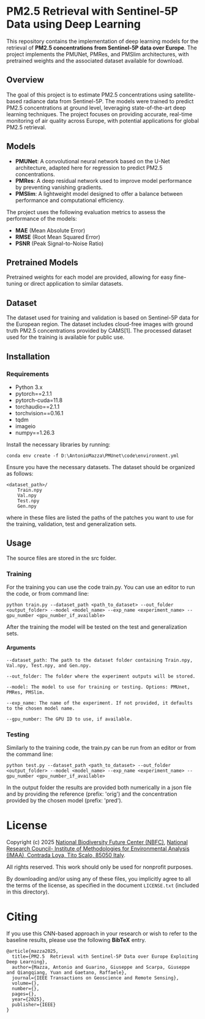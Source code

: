 # PM2.5 Retrieval with Sentinel-5P Data using Deep Learning

This repository contains the implementation of deep learning models for the retrieval of **PM2.5 concentrations from Sentinel-5P data over Europe**. The project implements the PMUNet, PMRes, and PMSlim architectures, with pretrained weights and the associated dataset available for download.

## Overview

The goal of this project is to estimate PM2.5 concentrations using satellite-based radiance data from Sentinel-5P. The models were trained to predict PM2.5 concentrations at ground level, leveraging state-of-the-art deep learning techniques. The project focuses on providing accurate, real-time monitoring of air quality across Europe, with potential applications for global PM2.5 retrieval.

## Models
- **PMUNet**: A convolutional neural network based on the U-Net architecture, adapted here for regression to predict PM2.5 concentrations.
- **PMRes**: A deep residual network used to improve model performance by preventing vanishing gradients.
- **PMSlim**: A lightweight model designed to offer a balance between performance and computational efficiency.

The project uses the following evaluation metrics to assess the performance of the models:
- **MAE** (Mean Absolute Error)
- **RMSE** (Root Mean Squared Error)
- **PSNR** (Peak Signal-to-Noise Ratio)

## Pretrained Models
Pretrained weights for each model are provided, allowing for easy fine-tuning or direct application to similar datasets.

## Dataset
The dataset used for training and validation is based on Sentinel-5P data for the European region. The dataset includes cloud-free images with ground truth PM2.5 concentrations provided by CAMS[1]. The processed dataset used for the training is available for public use.

## Installation

### Requirements
- Python 3.x
- pytorch==2.1.1
- pytorch-cuda=11.8
- torchaudio==2.1.1
- torchvision==0.16.1
- tqdm
- imageio
- numpy==1.26.3

Install the necessary libraries by running:
```
conda env create -f D:\AntonioMazza\PMUnet\code\environment.yml
```
Ensure you have the necessary datasets. The dataset should be organized as follows:
```
<dataset_path>/
    Train.npy
    Val.npy
    Test.npy
    Gen.npy
```
where in these files are listed the paths of the patches you want to use for the training, validation, test and generalization sets.

## Usage

The source files are stored in the src folder. 

### Training

For the training you can use the code train.py. You can use an editor to run the code, or from command line:
```
python train.py --dataset_path <path_to_dataset> --out_folder <output_folder> --model <model_name> --exp_name <experiment_name> --gpu_number <gpu_number_if_available>
```
After the training the model will be tested on the test and generalization sets.

#### Arguments
```
--dataset_path: The path to the dataset folder containing Train.npy, Val.npy, Test.npy, and Gen.npy.

--out_folder: The folder where the experiment outputs will be stored.

--model: The model to use for training or testing. Options: PMUnet, PMRes, PMSlim.

--exp_name: The name of the experiment. If not provided, it defaults to the chosen model name.

--gpu_number: The GPU ID to use, if available.
```
### Testing

Similarly to the training code, the train.py can be run from an editor or from the command line:
```
python test.py --dataset_path <path_to_dataset> --out_folder <output_folder> --model <model_name> --exp_name <experiment_name> --gpu_number <gpu_number_if_available>
```
In the output folder the results are provided both numerically in a json file and by providing the reference (prefix: 'orig') and the concentration provided by the chosen model (prefix: 'pred').

# License 

Copyright (c) 2025 [National Biodiversity Future Center (NBFC)](https://www.nbfc.it/en), [National Research Council- Institute of Methodologies for Environmental Analysis (IMAA), Contrada Loya, Tito Scalo, 85050 Italy](https://www.cnr.it/en/institute/055/institute-of-methodologies-for-environmental-analysis-imaa).

All rights reserved. This work should only be used for nonprofit purposes.

By downloading and/or using any of these files, you implicitly agree to all the terms of the license, as specified in the document `LICENSE.txt` (included in this directory).

# Citing

If you use this CNN-based approach in your research or wish to refer to the baseline results, please use the following __BibTeX__ entry.
```
@article{mazza2025,
  title={PM2.5  Retrieval with Sentinel-5P Data over Europe Exploiting Deep Learning},
  author={Mazza, Antonio and Guarino, Giuseppe and Scarpa, Giuseppe and Qiangqiang, Yuan and Gaetano, Raffaele},
  journal={IEEE Transactions on Geoscience and Remote Sensing},
  volume={},
  number={},
  pages={},
  year={2025},
  publisher={IEEE}
}
```
